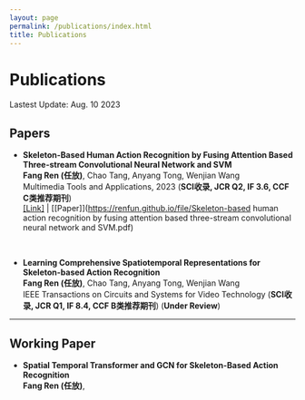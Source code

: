 ```yaml
---
layout: page
permalink: /publications/index.html
title: Publications
---
```


# Publications

Lastest Update: Aug. 10 2023&nbsp; 


## Papers

- **Skeleton-Based Human Action Recognition by Fusing Attention Based Three-stream Convolutional Neural Network and SVM**<br>
**Fang Ren (任放)**, Chao Tang, Anyang Tong, Wenjian Wang<br>
Multimedia Tools and Applications, 2023 (**SCI收录, JCR Q2, IF 3.6, CCF C类推荐期刊**)<br>
[[Link]](https://link.springer.com/article/10.1007/s11042-023-15334-9) | [[Paper]](https://renfun.github.io/file/Skeleton-based human action recognition by fusing attention based three-stream convolutional neural network and SVM.pdf)
<br>

- **Learning Comprehensive Spatiotemporal Representations for Skeleton-based Action Recognition**<br>
**Fang Ren (任放)**, Chao Tang, Anyang Tong, Wenjian Wang<br>
IEEE Transactions on Circuits and Systems for Video Technology (**SCI收录, JCR Q1, IF 8.4, CCF B类推荐期刊**) (**Under Review**)<br>

---

## Working Paper

- **Spatial Temporal Transformer and GCN for Skeleton-Based Action Recognition**<br>
**Fang Ren (任放)**,<br>


<br>

